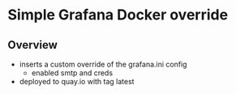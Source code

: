 # Simple Grafana Docker override

## Overview
- inserts a custom override of the grafana.ini config
  - enabled smtp and creds
- deployed to quay.io with tag latest


